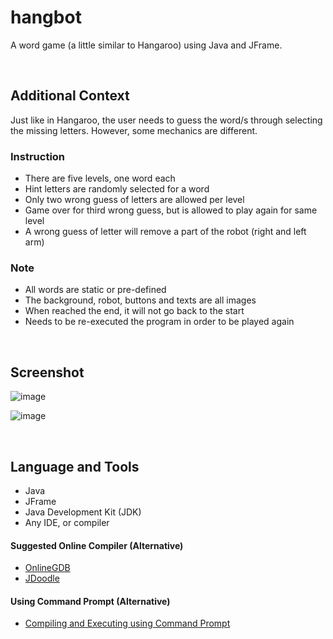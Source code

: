 # hangbot

A word game (a little similar to Hangaroo) using Java and JFrame.

<br>

## Additional Context

Just like in Hangaroo, the user needs to guess the word/s through selecting the missing letters. However, some mechanics are different.

### Instruction

- There are five levels, one word each
- Hint letters are randomly selected for a word
- Only two wrong guess of letters are allowed per level
- Game over for third wrong guess, but is allowed to play again for same level
- A wrong guess of letter will remove a part of the robot (right and left arm)

### Note

- All words are static or pre-defined
- The background, robot, buttons and texts are all images
- When reached the end, it will not go back to the start
- Needs to be re-executed the program in order to be played again

<br>

## Screenshot

![image](https://user-images.githubusercontent.com/84888155/125411326-65880000-e3f0-11eb-9fc4-9e9200f4994a.png)

![image](https://user-images.githubusercontent.com/84888155/125411368-70429500-e3f0-11eb-9932-339010663824.png)


<br>

## Language and Tools

- Java
- JFrame
- Java Development Kit (JDK)
- Any IDE, or compiler

#### Suggested Online Compiler (Alternative)

- [OnlineGDB](https://www.onlinegdb.com)
- [JDoodle](https://www.jdoodle.com)

#### Using Command Prompt (Alternative)

- [Compiling and Executing using Command Prompt](https://github.com/rynrsts/hangbot/blob/main/command-prompt.md)

